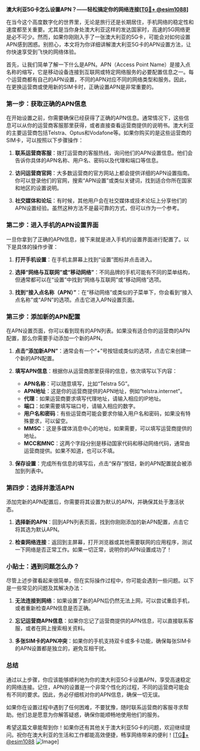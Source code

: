**澳大利亚5G卡怎么设置APN？——轻松搞定你的网络连接[[TG💪+ @esim1088](https://t.me/s/esim1088)]**

在当今这个高度数字化的世界里，无论是旅行还是长期居住，手机网络的稳定性和速度都至关重要。尤其是当你身处澳大利亚这样的发达国家时，高速的5G网络更是必不可少。然而，如果你刚刚入手了一张澳大利亚的5G卡，可能会对如何设置APN感到困惑。别担心，本文将为你详细讲解澳大利亚5G卡的APN设置方法，让你快速享受到飞快的网络体验。

首先，让我们简单了解一下什么是APN。APN（Access Point Name）是接入点名称的缩写，它是移动设备连接到互联网或特定网络服务的必要配置信息之一。每个运营商都有自己的APN设置，不同的APN对应不同的网络类型和服务。因此，在更换运营商或使用新的SIM卡时，正确设置APN是非常重要的。

### 第一步：获取正确的APN信息

在开始设置之前，你需要确保已经获得了正确的APN信息。通常情况下，这些信息可以从你的运营商客服那里获得，或者直接查看运营商提供的说明书。澳大利亚的主要运营商包括Telstra、Optus和Vodafone等。如果你购买的是这些运营商的SIM卡，可以按照以下步骤操作：

1. **联系运营商客服**：拨打运营商的客服热线，询问他们的APN设置信息。他们会告诉你具体的APN名称、用户名、密码以及代理和端口等信息。
   
2. **访问运营商官网**：大多数运营商的官方网站上都会提供详细的APN设置指南。你可以登录他们的官网，搜索“APN设置”或类似关键词，找到适合你所在国家和地区的设置说明。

3. **社交媒体和论坛**：有时候，其他用户会在社交媒体或技术论坛上分享他们的APN设置经验。虽然这种方法不是最可靠的方式，但可以作为一个参考。

### 第二步：进入手机的APN设置界面

一旦你拿到了正确的APN信息，接下来就是进入手机的设置界面进行配置了。以下是具体的操作步骤：

1. **打开手机设置**：在手机主屏幕上找到“设置”图标并点击进入。
   
2. **选择“网络与互联网”或“移动网络”**：不同品牌的手机可能有不同的菜单结构，但通常都可以在“设置”中找到“网络与互联网”或“移动网络”选项。

3. **找到“接入点名称（APN）”**：在“移动网络”或类似的子菜单下，你会看到“接入点名称”或“APN”的选项。点击它进入APN设置页面。

### 第三步：添加新的APN配置

在APN设置页面，你可以看到现有的APN列表。如果没有适合你的运营商的APN配置，那么你需要手动添加一个新的APN。

1. **点击“添加新APN”**：通常会有一个“+”号按钮或类似的选项，点击它来创建一个新的APN配置。

2. **填写APN信息**：根据你从运营商那里获得的信息，依次填写以下内容：
   - **APN名称**：可以随意填写，比如“Telstra 5G”。
   - **APN地址**：这是你的运营商提供的APN地址，例如“telstra.internet”。
   - **代理**：如果运营商要求填写代理地址，请输入相应的IP地址。
   - **端口**：如果需要填写端口号，请输入相应的数字。
   - **用户名和密码**：有些运营商可能会要求你输入用户名和密码，如果没有特殊要求，可以留空。
   - **MMSC**：这是多媒体消息中心的地址，如果需要，可以填写运营商提供的地址。
   - **MCC和MNC**：这两个字段分别是移动国家代码和移动网络代码，通常由运营商提供。如果不知道，也可以不填。

3. **保存设置**：完成所有信息的填写后，点击“保存”按钮，新的APN配置就会被添加到列表中。

### 第四步：选择并激活APN

添加完新的APN配置后，你需要将其设置为默认的APN，并确保其处于激活状态。

1. **选择新的APN**：回到APN列表页面，找到你刚刚添加的新APN配置，点击它将其选为默认APN。

2. **检查网络连接**：返回到主屏幕，打开浏览器或其他需要联网的应用程序，测试一下网络是否正常工作。如果一切正常，说明你的APN设置成功了！

### 小贴士：遇到问题怎么办？

尽管上述步骤看起来很简单，但在实际操作过程中，你可能会遇到一些问题。以下是一些常见的问题及其解决办法：

1. **无法连接到网络**：如果设置了新的APN后仍然无法上网，可以尝试重启手机，或者重新检查APN信息是否正确。

2. **忘记运营商APN信息**：如果你忘记了运营商提供的APN信息，可以直接联系客服，或者在网上搜索相关资料。

3. **多张SIM卡的APN冲突**：如果你的手机支持双卡或多卡功能，确保每张SIM卡的APN设置都是独立的，避免互相干扰。

### 总结

通过以上步骤，你应该能够顺利地为你的澳大利亚5G卡设置APN，享受高速稳定的网络连接。记住，APN的设置是一个非常个性化的过程，不同的运营商可能会有不同的要求。因此，务必仔细核对你的APN信息，确保一切无误。

如果你在设置过程中遇到了任何困难，不要犹豫，随时联系运营商的客服寻求帮助。他们总是愿意为你解答疑惑，确保你能顺畅地使用他们的服务。

希望这篇文章能帮到你！如果你还有其他关于澳大利亚5G卡的问题，欢迎继续提问。祝你在澳大利亚的生活和工作都能高效便捷，畅享网络带来的便利！[[TG💪+ @esim1088](https://t.me/s/esim1088) ![Image](https://i.postimg.cc/4NQfJmqS/Snipaste-2025-05-13-00-14-12.png)]
